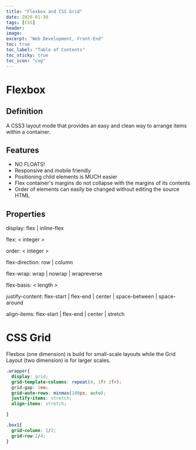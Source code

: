 ```yaml
---
title: "Flexbox and CSS Grid"
date: 2020-01-30
tags: [CSS]
header:
image:
excerpt: "Web Development, Front-End"
toc: true
toc_label: "Table of Contents"
toc_sticky: true
toc_icon: "cog"
---
```


# Flexbox

## Definition

A CSS3 layout mode that provides an easy and clean way to arrange items within a container.

## Features

- NO FLOATS!
- Responsive and mobile friendly
- Positioning child elements is MUCH easier
- Flex container's margins do not collapse with the margins of its contents
- Order of elements can easily be changed without editing the source HTML

## Properties

display: flex | inline-flex

flex: < integer >

order: < integer >

flex-direction: row | column

flex-wrap: wrap | nowrap | wrapreverse

flex-basis: < length >

justify-content: flex-start | flex-end | center | space-between | space-around

align-items: flex-start | flex-end | center | stretch


# CSS Grid

Flexbox (one dimension) is build for small-scale layouts while the Grid Layout (two dimension) is for larger scales.

```css
.wrapper{
  display: grid;
  grid-template-columns: repeat(4, 1fr 2fr);
  grid-gap: 1em;
  grid-auto-rows: minmax(100px, auto);
  justify-items: stretch;
  align-items: stretch;

}
```

```css
.box1{
  grid-column: 1/3;
  grid-row:2/4;
}
```
